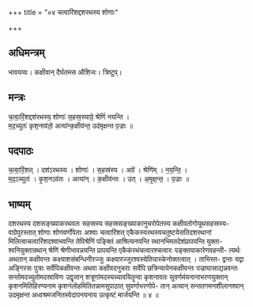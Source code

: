+++
title = "०४ चत्वारिंशद्दशरथस्य शोणाः"

+++
## अधिमन्त्रम्
भावयव्यः। कक्षीवान् दैर्घतमस औशिजः। त्रिष्टुप्।

## मन्त्रः
च॒त्वा॒रिं॒शद्दश॑रथस्य॒ शोणाः॑ स॒हस्र॒स्याग्रे॒ श्रेणिं॑ नयन्ति ।  
म॒द॒च्युतः॑ कृश॒नाव॑तो॒ अत्या॑न्क॒क्षीव॑न्त॒ उद॑मृक्षन्त प॒ज्राः ॥

## पदपाठः
च॒त्वा॒रिं॒शत् । दश॑ऽरथस्य । शोणाः॑ । स॒हस्र॑स्य । अग्रे॑ । श्रेणि॑म् । न॒य॒न्ति॒ ।  
म॒द॒ऽच्युतः॑ । कृ॒श॒नऽव॑तः । अत्या॑न् । क॒क्षीव॑न्तः । उत् । अ॒मृ॒क्ष॒न्त॒ । प॒ज्राः ॥

## भाष्यम्
दशरथस्य दशसङ्ख्याकरथवतः सहस्रस्य सहस्रसङ्ख्याकानुचरोपेतस्य कक्षीवतोगोयूथसहस्रस्य- वाग्रेपुरस्तात् शोणाः शोणवर्णोपेताः अश्वाः चत्वारिंशत् एकैकस्यरथस्यचतुष्टयेसतिदशरथानां मिलित्वाचत्वारिंशदश्वाभवन्ति तेपिश्रेणिं पङ्क्तिं आश्रित्यनयन्ति रथानभिमतदेशंप्रापयन्ति युक्ता- श्वनियुक्तान्रथान् श्रेणिं श्रेणीभावन्नयन्ति प्रापयन्ति एकैकंरथंचत्वारश्चत्वारः पङ्क्तयाकारेणवहन्ती- त्यर्थः अथतान् कक्षीवन्तः कक्ष्याशसंबन्धिनीरज्जुः कक्ष्यारज्जुरश्वस्येतियास्केनोक्तत्वात् । ताभिस्त- द्वन्तः यद्वा अङ्गिरसः पुत्राः सर्वेपिकक्षीवन्तः अथवा कक्षीवदनुचराः सर्वेपि छत्रिन्यायेनकक्षीवन्तः पज्राघासाद्यन्नवन्तः सन्तोमदच्युतोमदस्राविणः उद्वृत्तान् शत्रूणांमदस्यच्यावयितॄन्वा कृशनावतः सुवर्णमंयनानाभरणयुक्तान् कृशनमितिहिरण्यनाम कृशनंलोहमितितन्नामसुपाठात् सुवर्णाभरणोपे- तान् अत्यान् सन्ततगमनशीलानश्वान् उदमृक्षन्त अध्वश्रमजनितस्वेदापनयनाय उत्कृष्टं मार्जयन्ति ॥ ४ ॥